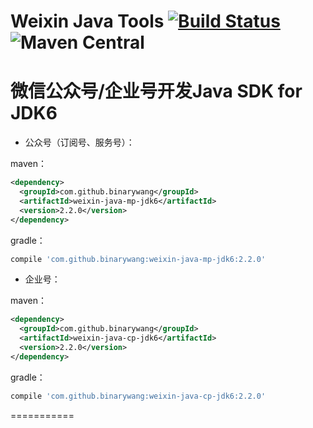 # Weixin Java Tools [![Build Status](https://travis-ci.org/binarywang/weixin-java-tools-for-JDK6.svg?branch=master)](https://travis-ci.org/binarywang/weixin-java-tools-for-JDK6) ![Maven Central](https://img.shields.io/maven-central/v/com.github.binarywang/weixin-java-tools-jdk6.svg) 
# 微信公众号/企业号开发Java SDK for JDK6

* 公众号（订阅号、服务号）：

maven：
```xml
<dependency>
  <groupId>com.github.binarywang</groupId>
  <artifactId>weixin-java-mp-jdk6</artifactId>
  <version>2.2.0</version>
</dependency>
```
gradle：
```groovy
compile 'com.github.binarywang:weixin-java-mp-jdk6:2.2.0'
```

* 企业号：

maven：
```xml
<dependency>
  <groupId>com.github.binarywang</groupId>
  <artifactId>weixin-java-cp-jdk6</artifactId>
  <version>2.2.0</version>
</dependency>
```
gradle：
```groovy
compile 'com.github.binarywang:weixin-java-cp-jdk6:2.2.0'
```
===========
